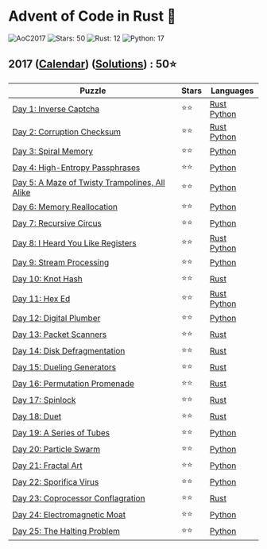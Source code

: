 # Advent of Code in Rust 🦀

![AoC2017](https://img.shields.io/badge/Advent_of_Code-2017-8A2BE2)
![Stars: 50](https://img.shields.io/badge/Stars-50⭐-blue)
![Rust: 12](https://img.shields.io/badge/Rust-12-cyan?logo=Rust)
![Python: 17](https://img.shields.io/badge/Python-17-cyan?logo=Python)

## 2017 ([Calendar](https://adventofcode.com/2017)) ([Solutions](../2017/)) : 50⭐

Puzzle                                                                                | Stars | Languages
------------------------------------------------------------------------------------- | ----- | -----------
[Day 1: Inverse Captcha](https://adventofcode.com/2017/day/1)                         | ⭐⭐  | [Rust](../2017/day1/day1.rs) [Python](../2017/day1/day1.py)
[Day 2: Corruption Checksum](https://adventofcode.com/2017/day/2)                     | ⭐⭐  | [Rust](../2017/day2/day2.rs) [Python](../2017/day2/day2.py)
[Day 3: Spiral Memory](https://adventofcode.com/2017/day/3)                           | ⭐⭐  | [Python](../2017/day3/day3.py)
[Day 4: High-Entropy Passphrases](https://adventofcode.com/2017/day/4)                | ⭐⭐  | [Python](../2017/day4/day4.py)
[Day 5: A Maze of Twisty Trampolines, All Alike](https://adventofcode.com/2017/day/5) | ⭐⭐  | [Python](../2017/day5/day5.py)
[Day 6: Memory Reallocation](https://adventofcode.com/2017/day/6)                     | ⭐⭐  | [Python](../2017/day6/day6.py)
[Day 7: Recursive Circus](https://adventofcode.com/2017/day/7)                        | ⭐⭐  | [Python](../2017/day7/day7.py)
[Day 8: I Heard You Like Registers](https://adventofcode.com/2017/day/8)              | ⭐⭐  | [Rust](../2017/day8/day8.rs) [Python](../2017/day8/day8.py)
[Day 9: Stream Processing](https://adventofcode.com/2017/day/9)                       | ⭐⭐  | [Python](../2017/day9/day9.py)
[Day 10: Knot Hash](https://adventofcode.com/2017/day/10)                             | ⭐⭐  | [Rust](../2017/day10/day10.rs)
[Day 11: Hex Ed](https://adventofcode.com/2017/day/11)                                | ⭐⭐  | [Rust](../2017/day11/day11.rs) [Python](../2017/day11/day11.py)
[Day 12: Digital Plumber](https://adventofcode.com/2017/day/12)                       | ⭐⭐  | [Python](../2017/day12/day12.py)
[Day 13: Packet Scanners](https://adventofcode.com/2017/day/13)                       | ⭐⭐  | [Rust](../2017/day13/day13.rs)
[Day 14: Disk Defragmentation](https://adventofcode.com/2017/day/14)                  | ⭐⭐  | [Rust](../2017/day14/day14.rs)
[Day 15: Dueling Generators](https://adventofcode.com/2017/day/15)                    | ⭐⭐  | [Rust](../2017/day15/day15.rs)
[Day 16: Permutation Promenade](https://adventofcode.com/2017/day/16)                 | ⭐⭐  | [Rust](../2017/day16/day16.rs)
[Day 17: Spinlock](https://adventofcode.com/2017/day/17)                              | ⭐⭐  | [Rust](../2017/day17/day17.rs)
[Day 18: Duet](https://adventofcode.com/2017/day/18)                                  | ⭐⭐  | [Rust](../2017/day18/day18.rs)
[Day 19: A Series of Tubes](https://adventofcode.com/2017/day/19)                     | ⭐⭐  | [Python](../2017/day19/day19.py)
[Day 20: Particle Swarm](https://adventofcode.com/2017/day/20)                        | ⭐⭐  | [Python](../2017/day20/day20.py)
[Day 21: Fractal Art](https://adventofcode.com/2017/day/21)                           | ⭐⭐  | [Python](../2017/day21/day21.py)
[Day 22: Sporifica Virus](https://adventofcode.com/2017/day/22)                       | ⭐⭐  | [Python](../2017/day22/day22.py)
[Day 23: Coprocessor Conflagration](https://adventofcode.com/2017/day/23)             | ⭐⭐  | [Rust](../2017/day23/day23.rs)
[Day 24: Electromagnetic Moat](https://adventofcode.com/2017/day/24)                  | ⭐⭐  | [Python](../2017/day24/day24.py)
[Day 25: The Halting Problem](https://adventofcode.com/2017/day/25)                   | ⭐⭐  | [Python](../2017/day25/day25.py)
